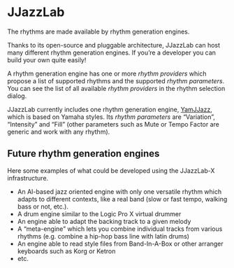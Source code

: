 # JJazzLab

The rhythms are made available by rhythm generation engines.

Thanks to its open-source and pluggable architecture, JJazzLab can host many different rhythm generation engines. If you’re a developer you can build your own quite easily!

A rhythm generation engine has one or more _rhythm providers_ which propose a list of supported rhythms and the supported _rhythm parameters_. You can see the list of all available _rhythm providers_ in the rhythm selection dialog.

JJazzLab currently includes one rhythm generation engine, [YamJJazz](https://www.jjazzlab.com/en/doc/yamjjazz), which is based on Yamaha styles. Its _rhythm parameters_ are “Variation”, “Intensity” and “Fill” \(other parameters such as Mute or Tempo Factor are generic and work with any rhythm\).

## Future rhythm generation engines <a id="future-rhythm-generation-engines"></a>

Here some examples of what could be developed using the JJazzLab-X infrastructure.

* An AI-based jazz oriented engine with only one versatile rhythm which adapts to different contexts, like a real band \(slow or fast tempo, walking bass or not, etc.\).
* A drum engine similar to the Logic Pro X virtual drummer
* An engine able to adapt the backing track to a given melody
* A “meta-engine” which lets you combine individual tracks from various rhythms \(e.g. combine a hip-hop bass line with latin drums\)
* An engine able to read style files from Band-In-A-Box or other arranger keyboards such as Korg or Ketron
* etc.

